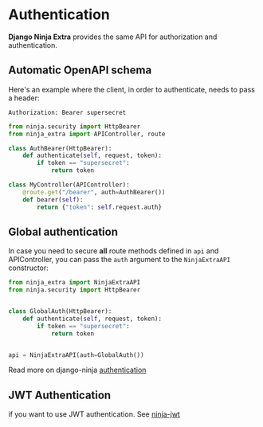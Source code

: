 # **Authentication**

**Django Ninja Extra** provides the same API for authorization and authentication.

## **Automatic OpenAPI schema**

Here's an example where the client, in order to authenticate, needs to pass a header:

`Authorization: Bearer supersecret`

```Python
from ninja.security import HttpBearer
from ninja_extra import APIController, route

class AuthBearer(HttpBearer):
    def authenticate(self, request, token):
        if token == "supersecret":
            return token

class MyController(APIController):
    @route.get("/bearer", auth=AuthBearer())
    def bearer(self):
        return {"token": self.request.auth}

```

## **Global authentication** 

In case you need to secure **all** route methods defined in `api` and APIController, you can pass the `auth` argument to the `NinjaExtraAPI` constructor:


```Python
from ninja_extra import NinjaExtraAPI
from ninja.security import HttpBearer


class GlobalAuth(HttpBearer):
    def authenticate(self, request, token):
        if token == "supersecret":
            return token


api = NinjaExtraAPI(auth=GlobalAuth())

```
Read more on django-ninja [authentication](https://django-ninja.rest-framework.com/tutorial/authentication/)

## **JWT Authentication**
if you want to use JWT authentication. See [ninja-jwt](https://pypi.org/project/django-ninja-jwt/)